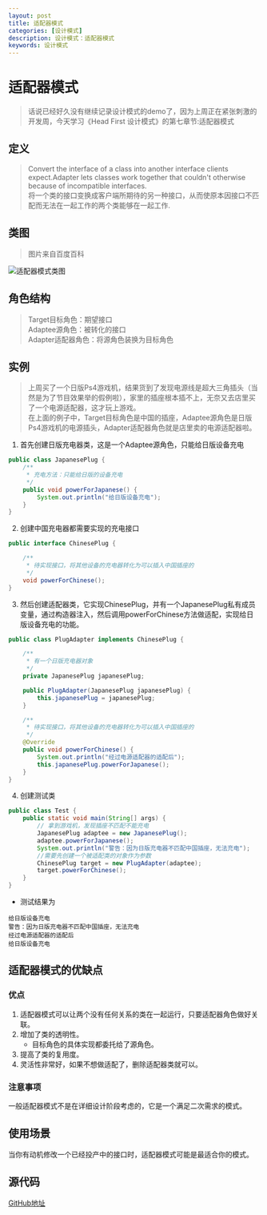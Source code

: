 ```yaml
---
layout: post
title: 适配器模式
categories: [设计模式]
description: 设计模式：适配器模式
keywords: 设计模式
---
```


# 适配器模式
> 话说已经好久没有继续记录设计模式的demo了，因为上周正在紧张刺激的开发周，今天学习《Head First 设计模式》的第七章节:适配器模式

## 定义
> Convert the interface of a class into another interface clients expect.Adapter lets classes work together that couldn't otherwise because of incompatible interfaces.<br>
> 将一个类的接口变换成客户端所期待的另一种接口，从而使原本因接口不匹配而无法在一起工作的两个类能够在一起工作.

## 类图
> 图片来自百度百科

![适配器模式类图](https://gss1.bdstatic.com/-vo3dSag_xI4khGkpoWK1HF6hhy/baike/c0%3Dbaike80%2C5%2C5%2C80%2C26/sign=46ac951a3a12b31bd361c57be7715d1f/0df431adcbef76097e1790c22ddda3cc7cd99e4a.jpg)

## 角色结构
> Target目标角色：期望接口<br>
> Adaptee源角色：被转化的接口<br>
> Adapter适配器角色：将源角色装换为目标角色<br>

## 实例
> 上周买了一个日版Ps4游戏机，结果货到了发现电源线是超大三角插头（当然是为了节目效果举的假例啦），家里的插座根本插不上，无奈又去店里买了一个电源适配器，这才玩上游戏。<br>
> 在上面的例子中，Target目标角色是中国的插座，Adaptee源角色是日版Ps4游戏机的电源插头，Adapter适配器角色就是店里卖的电源适配器啦。

1. 首先创建日版充电器类，这是一个Adaptee源角色，只能给日版设备充电
````java
public class JapanesePlug {
    /**
     * 充电方法：只能给日版的设备充电
     */
    public void powerForJapanese() {
        System.out.println("给日版设备充电");
    }
}
````

2. 创建中国充电器都需要实现的充电接口
````java
public interface ChinesePlug {

    /**
     * 待实现接口，将其他设备的充电器转化为可以插入中国插座的
     */
    void powerForChinese();
}
````

3. 然后创建适配器类，它实现ChinesePlug，并有一个JapanesePlug私有成员变量，通过构造器注入，然后调用powerForChinese方法做适配，实现给日版设备充电的功能。
````java
public class PlugAdapter implements ChinesePlug {

    /**
     * 有一个日版充电器对象
     */
    private JapanesePlug japanesePlug;

    public PlugAdapter(JapanesePlug japanesePlug) {
        this.japanesePlug = japanesePlug;
    }

    /**
     * 待实现接口，将其他设备的充电器转化为可以插入中国插座的
     */
    @Override
    public void powerForChinese() {
        System.out.println("经过电源适配器的适配后");
        this.japanesePlug.powerForJapanese();
    }
}
````

4. 创建测试类
````java
public class Test {
    public static void main(String[] args) {
        // 拿到游戏机，发现插座不匹配不能充电
        JapanesePlug adaptee = new JapanesePlug();
        adaptee.powerForJapanese();
        System.out.println("警告：因为日版充电器不匹配中国插座，无法充电");
        //需要先创建一个被适配类的对象作为参数
        ChinesePlug target = new PlugAdapter(adaptee);
        target.powerForChinese();
    }
}
````
- 测试结果为
````$xslt
给日版设备充电
警告：因为日版充电器不匹配中国插座，无法充电
经过电源适配器的适配后
给日版设备充电
````

## 适配器模式的优缺点
### 优点
1. 适配器模式可以让两个没有任何关系的类在一起运行，只要适配器角色做好关联。
2. 增加了类的透明性。
    - 目标角色的具体实现都委托给了源角色。
3. 提高了类的复用度。
4. 灵活性非常好，如果不想做适配了，删除适配器类就可以。

### 注意事项
一般适配器模式不是在详细设计阶段考虑的，它是一个满足二次需求的模式。

## 使用场景
当你有动机修改一个已经投产中的接口时，适配器模式可能是最适合你的模式。

## 源代码
[GitHub地址](https://github.com/Planeswalker23/all-in-one/tree/master/source-code/design-patterns/src/main/java/org/planeswalker/adapter)